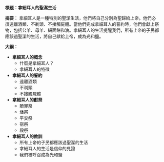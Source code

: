 **標題：拿細耳人的聖潔生活**

**摘要：**
拿細耳人是一種特別的聖潔生活，他們將自己分別為聖歸給上帝。他們必須遠離酒類、不剃頭、不接觸屍體。當他們完成拿細耳人的誓約時，他們會獻上祭物，包括公羊、母羊、細面餅和油。拿細耳人的生活提醒我們，所有上帝的子民都應該過聖潔的生活，將自己獻給上帝，成為光和鹽。

**大綱：**

* **拿細耳人的概念**
    * 什麼是拿細耳人？
    * 拿細耳人的特徵
* **拿細耳人的誓約**
    * 遠離酒類
    * 不剃頭
    * 不接觸屍體
* **拿細耳人的獻祭**
    * 贖罪祭
    * 燔祭
    * 平安祭
    * 宿祭
    * 殿祭
* **拿細耳人的教訓**
    * 所有上帝的子民都應該過聖潔的生活
    * 拿細耳人的生活是信仰的見證
    * 我們被呼召成為光和鹽